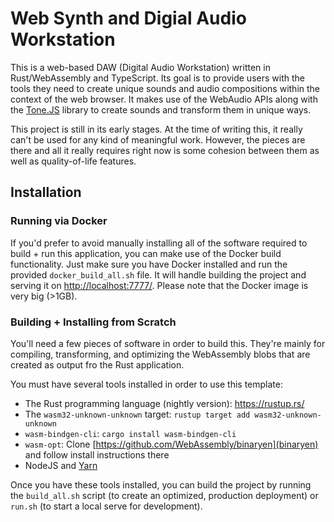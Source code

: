 # Web Synth and Digial Audio Workstation

This is a web-based DAW (Digital Audio Workstation) written in Rust/WebAssembly and TypeScript. Its goal is to provide users with the tools they need to create unique sounds and audio compositions within the context of the web browser. It makes use of the WebAudio APIs along with the [Tone.JS](https://tonejs.github.io/) library to create sounds and transform them in unique ways.

This project is still in its early stages. At the time of writing this, it really can't be used for any kind of meaningful work. However, the pieces are there and all it really requires right now is some cohesion between them as well as quality-of-life features.

## Installation

### Running via Docker

If you'd prefer to avoid manually installing all of the software required to build + run this application, you can make use of the Docker build functionality. Just make sure you have Docker installed and run the provided `docker_build_all.sh` file. It will handle building the project and serving it on [http://localhost:7777/](http://localhost:7777/). Please note that the Docker image is very big (>1GB).

### Building + Installing from Scratch

You'll need a few pieces of software in order to build this. They're mainly for compiling, transforming, and optimizing the WebAssembly blobs that are created as output fro the Rust application.

You must have several tools installed in order to use this template:

- The Rust programming language (nightly version): https://rustup.rs/
- The `wasm32-unknown-unknown` target: `rustup target add wasm32-unknown-unknown`
- `wasm-bindgen-cli`: `cargo install wasm-bindgen-cli`
- `wasm-opt`: Clone [https://github.com/WebAssembly/binaryen](binaryen) and follow install instructions there
- NodeJS and [Yarn](https://yarnpkg.com/en/)

Once you have these tools installed, you can build the project by running the `build_all.sh` script (to create an optimized, production deployment) or `run.sh` (to start a local serve for development).
